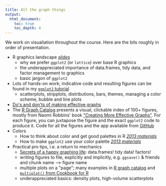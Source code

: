 ```yaml
---
title: All the graph things
output:
  html_document:
    toc: true
    toc_depth: 4
---
```


We work on visualiation throughout the course. Here are the bits roughly in order of presentation.

  * R graphics landscape *[slides](http://www.slideshare.net/jenniferbryan5811/cm005-intro-ggplot2)*
    - why we prefer `ggplot2` (or `lattice`) over base R graphics
    - the underappreciated importance of data.frames, tidy data, and factor management to graphics
    - basic jargon of `ggplot2`
  * Lots of hands-on work; indicative code and resulting figures can be found in my [`ggplot2` tutorial](https://github.com/jennybc/ggplot2-tutorial)
    - scatterplots, stripplots, distributions, bars, themes, managing a color scheme, bubble and line plots
  * [Do's and don'ts of making effective graphs](block015_graph-dos-donts.html)
  * The [R Graph Catalog](http://shinyapps.stat.ubc.ca/r-graph-catalog/) presents a visual, clickable index of 100+ figures, mostly from Naomi Robbins' book ["Creating More Effective Graphs"](http://www.amazon.com/Creating-Effective-Graphs-Naomi-Robbins/dp/0985911123). For each figure, you can juxtapose the figure and the exact `ggplot2` code to produce it. Code for all the figures and the app available from [GitHub](https://github.com/jennybc/r-graph-catalog)
  * Colors
    - How to think about color and get good palettes in R *[2013 materials](http://www.stat.ubc.ca/~jenny/STAT545A/block14_colors.html)*
    - How to make `ggplot2` use your color palette *[2013 materials](http://www.stat.ubc.ca/~jenny/STAT545A/block17_colorsGgplot2Qualitative.html)*
  * Practical pro tips, i.e. a return to mechanics
    - [Secrets of a happy graphing life](block016_secrets-happy-graphing.html): data.frames! tidy data! factors!
    - writing figures to file, explicitly and implicitly, e.g. `ggsave()` & friends and chunk name --> figure name
    - multiple plots on a "page"; many examples in [R graph catalog](http://shinyapps.stat.ubc.ca/r-graph-catalog/) and [`multiplot()` from Cookbook for R](http://www.cookbook-r.com/Graphs/Multiple_graphs_on_one_page_(ggplot2)/)
    - underappreciated basics: density plots, high-volume scatterplots

